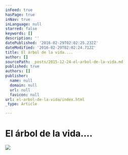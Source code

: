 ```yaml
---
inFeed: true
hasPage: true
inNav: true
inLanguage: null
starred: false
keywords: []
description: ''
datePublished: '2016-02-29T02:02:25.232Z'
dateModified: '2016-02-29T02:02:24.712Z'
title: El árbol de la vida....
author: []
sourcePath: _posts/2015-12-24-el-arbol-de-la-vida.md
published: true
authors: []
publisher:
  name: null
  domain: null
  url: null
  favicon: null
url: el-arbol-de-la-vida/index.html
_type: Article

---
```

# El árbol de la vida....
![](https://the-grid-user-content.s3-us-west-2.amazonaws.com/89e40cfb-97cf-4386-9497-37293071c8f9.jpg)